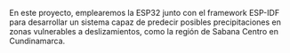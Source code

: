 En este proyecto, emplearemos la ESP32 junto con el framework ESP-IDF para desarrollar un sistema capaz de predecir posibles precipitaciones en zonas vulnerables a deslizamientos, como la región de Sabana Centro en Cundinamarca.
